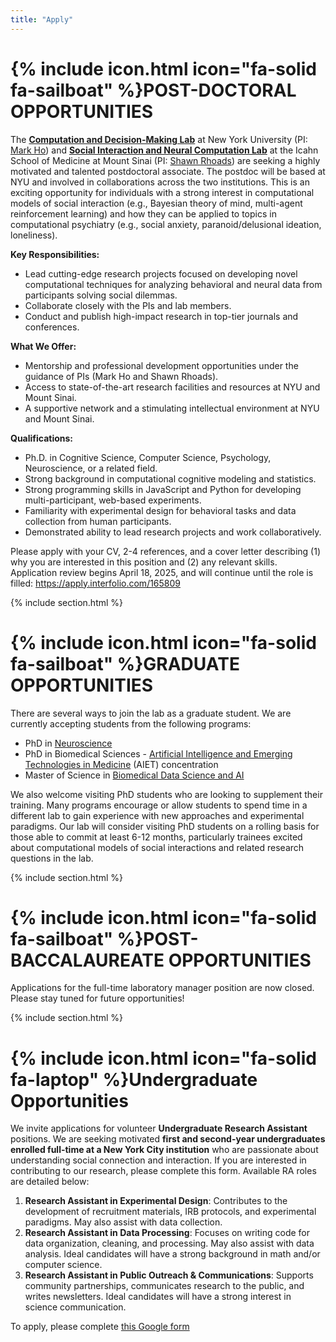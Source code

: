 ```yaml
---
title: "Apply"
---
```


# {% include icon.html icon="fa-solid fa-sailboat" %}POST-DOCTORAL OPPORTUNITIES

The [**Computation and Decision-Making Lab**](https://codec-lab.github.io/) at New York University (PI: [Mark Ho](https://markkho.github.io/)) and [**Social Interaction and Neural Computation Lab**](https://sinclab.github.io/) at the Icahn School of Medicine at Mount Sinai (PI: [Shawn Rhoads](https://shawnrhoads.github.io/)) are seeking a highly motivated and talented postdoctoral associate. The postdoc will be based at NYU and involved in collaborations across the two institutions. This is an exciting opportunity for individuals with a strong interest in computational models of social interaction (e.g., Bayesian theory of mind, multi-agent reinforcement learning) and how they can be applied to topics in computational psychiatry (e.g., social anxiety, paranoid/delusional ideation, loneliness).

**Key Responsibilities:**
- Lead cutting-edge research projects focused on developing novel computational techniques for analyzing behavioral and neural data from participants solving social dilemmas.
- Collaborate closely with the PIs and lab members.
- Conduct and publish high-impact research in top-tier journals and conferences.

**What We Offer:**
- Mentorship and professional development opportunities under the guidance of PIs (Mark Ho and Shawn Rhoads).
- Access to state-of-the-art research facilities and resources at NYU and Mount Sinai.
- A supportive network and a stimulating intellectual environment at NYU and Mount Sinai.

**Qualifications:**
- Ph.D. in Cognitive Science, Computer Science, Psychology, Neuroscience, or a related field.
- Strong background in computational cognitive modeling and statistics.
- Strong programming skills in JavaScript and Python for developing multi-participant, web-based experiments.
- Familiarity with experimental design for behavioral tasks and data collection from human participants.
- Demonstrated ability to lead research projects and work collaboratively.

Please apply with your CV, 2-4 references, and a cover letter describing (1) why you are interested in this position and (2) any relevant skills. Application review begins April 18, 2025, and will continue until the role is filled: https://apply.interfolio.com/165809

{% include section.html %}

# {% include icon.html icon="fa-solid fa-sailboat" %}GRADUATE OPPORTUNITIES

There are several ways to join the lab as a graduate student. We are currently accepting students from the following programs:

- PhD in [Neuroscience](https://icahn.mssm.edu/education/phd/neuroscience/)
- PhD in Biomedical Sciences - [Artificial Intelligence and Emerging Technologies in Medicine](https://icahn.mssm.edu/education/phd/biomedical-sciences/artificial-intelligence) (AIET) concentration
- Master of Science in [Biomedical Data Science and AI](https://icahn.mssm.edu/education/masters/data-science)

We also welcome visiting PhD students who are looking to supplement their training. Many programs encourage or allow students to spend time in a different lab to gain experience with new approaches and experimental paradigms. Our lab will consider visiting PhD students on a rolling basis for those able to commit at least 6-12 months, particularly trainees excited about computational models of social interactions and related research questions in the lab.

{% include section.html %}

# {% include icon.html icon="fa-solid fa-sailboat" %}POST-BACCALAUREATE OPPORTUNITIES

Applications for the full-time laboratory manager position are now closed. Please stay tuned for future opportunities!

<!-- The Social Interaction & Neural Computation Lab (PI: Shawn Rhoads) at Mount Sinai School of Medicine (New York, NY) is recruiting a <strong>research coordinator / lab manager</strong> to start in late spring 2025 (start date flexible). The Research Coordinator will be a critical member of the research team and will be responsible for carrying out day-to-day research operations under the supervision of the Principal Investigator. This opportunity is ideal for individuals who would like to pursue a PhD in computational social neuroscience and/or computational psychiatry. -->

<!-- <strong>We will begin reviewing applications on February 21, 2025</strong> and will continue accepting applications on a rolling basis until the role is filled. To apply, please send a cover letter and CV to shawn(dot)rhoads(at)mssm(dot)edu with subject line “[CRC App 2025] First Name Last Name” (e.g., “[CRC App 2025] Shawn Rhoads”), and complete the application here: [https://careers.mountsinai.org/jobs/3022950](https://careers.mountsinai.org/jobs/3022950) -->

<!-- The Research Coordinator will participate in various projects, including but not limited to the following topics:
* the neural and computational basis of loneliness
* dyadic and multi-agent interactions
* social learning and decision-making
* social belief inference
* affective experiences -->

<!-- **Primary responsibilities include:**
* Assisting in clinical research activities for behavioral and neuroimaging studies, including human participant recruitment, obtaining informed consent, screening for eligibility, registering participants with sponsoring agencies, administering questionnaires, collecting data, and answering phone calls
* Managing IRB protocols
* Organizing and schedules lab meetings
* Ordering supplies/equipment
* Coordinating outreach and social events
* Training and supervising research assistants
* Programming and testing experimental paradigms (PsychoPy/Pavlovia, jsPsych)
* Analyzing data and contributing to conference presentations and peer-reviewed publications
* Supporting lab IT infrastructure and data management protocol (archiving, sharing) -->

<!-- **Qualifications:**
* Bachelor’s degree in Psychology, Neuroscience, Cognitive Science, Computer Science, Electrical or Biomedical Engineering, or related fields
* Prior research experience in any of the areas above
* Organizational, interpersonal, and communication skills
* Interests in social computational neuroscience, behavioral economics, and/or computational psychiatry
* Interests in ecological momentary assessment, computational modeling, neuroimaging, intracranial electrophysiology, hyperscanning -->

<!-- **Preferred qualifications:**
* Experience with neural data collection and/or analysis (e.g., fMRI, stereo EEG)
* Experience with large-online and/or in-person behavioral data collection
* Computational skills (e.g., prior coursework in mathematics, programming in Python)
* Computer science/IT skills -->

{% include section.html %}

# {% include icon.html icon="fa-solid fa-laptop" %}Undergraduate Opportunities

We invite applications for volunteer <strong>Undergraduate Research Assistant</strong> positions. We are seeking motivated <strong>first and second-year undergraduates enrolled full-time at a New York City institution</strong> who are passionate about understanding social connection and interaction. If you are interested in contributing to our research, please complete this form. Available RA roles are detailed below:

1. <strong>Research Assistant in Experimental Design</strong>: Contributes to the development of recruitment materials, IRB protocols, and experimental paradigms. May also assist with data collection.
2. <strong>Research Assistant in Data Processing</strong>: Focuses on writing code for data organization, cleaning, and processing. May also assist with data analysis. Ideal candidates will have a strong background in math and/or computer science.
3. <strong>Research Assistant in Public Outreach & Communications</strong>: Supports community partnerships, communicates research to the public, and writes newsletters. Ideal candidates will have a strong interest in science communication.

To apply, please complete [this Google form](https://docs.google.com/forms/d/e/1FAIpQLScqIHtf5hu3sPGDcM4azj2wgy15XEYruO10VbBc-Y-JBzcVyA/viewform?usp=sharing)<!-- To apply, please send a cover letter and CV to shawn(dot)rhoads(at)mssm(dot)edu with subject line “[RA App 2025] First Name Last Name” (e.g., “[RA App 2025] Shawn Rhoads”) -->